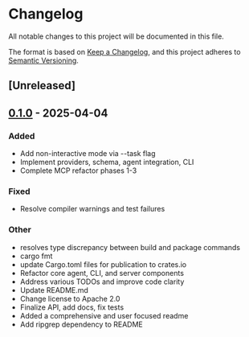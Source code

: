 # Changelog

All notable changes to this project will be documented in this file.

The format is based on [Keep a Changelog](https://keepachangelog.com/en/1.0.0/),
and this project adheres to [Semantic Versioning](https://semver.org/spec/v2.0.0.html).

## [Unreleased]

## [0.1.0](https://github.com/jessebmiller/volition/releases/tag/volition-shell-server-v0.1.0) - 2025-04-04

### Added

- Add non-interactive mode via --task flag
- Implement providers, schema, agent integration, CLI
- Complete MCP refactor phases 1-3

### Fixed

- Resolve compiler warnings and test failures

### Other

- resolves type discrepancy between build and package commands
- cargo fmt
- update Cargo.toml files for publication to crates.io
- Refactor core agent, CLI, and server components
- Address various TODOs and improve code clarity
- Update README.md
- Change license to Apache 2.0
- Finalize API, add docs, fix tests
- Added a comprehensive and user focused readme
- Add ripgrep dependency to README
